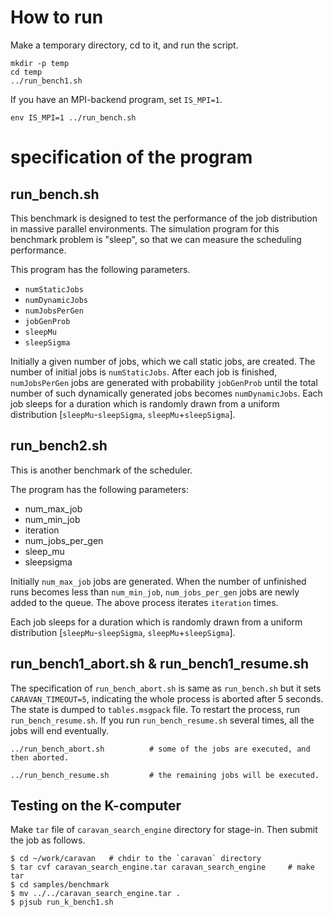 # How to run

Make a temporary directory, cd to it, and run the script.

```
mkdir -p temp
cd temp
../run_bench1.sh
```

If you have an MPI-backend program, set `IS_MPI=1`.

```
env IS_MPI=1 ../run_bench.sh
```

# specification of the program

## run_bench.sh

This benchmark is designed to test the performance of the job distribution in massive parallel environments.
The simulation program for this benchmark problem is "sleep", so that we can measure the scheduling performance.

This program has the following parameters.

- `numStaticJobs`
- `numDynamicJobs`
- `numJobsPerGen`
- `jobGenProb`
- `sleepMu`
- `sleepSigma`

Initially a given number of jobs, which we call static jobs, are created. The number of initial jobs is `numStaticJobs`.
After each job is finished, `numJobsPerGen` jobs are generated with probability `jobGenProb` until the total number of such dynamically generated jobs becomes `numDynamicJobs`.
Each job sleeps for a duration which is randomly drawn from a uniform distribution [`sleepMu`-`sleepSigma`, `sleepMu`+`sleepSigma`].

## run_bench2.sh

This is another benchmark of the scheduler.

The program has the following parameters:

- num_max_job
- num_min_job
- iteration
- num_jobs_per_gen
- sleep_mu
- sleepsigma

Initially `num_max_job` jobs are generated.
When the number of unfinished runs becomes less than `num_min_job`, `num_jobs_per_gen` jobs are newly added to the queue.
The above process iterates `iteration` times.

Each job sleeps for a duration which is randomly drawn from a uniform distribution [`sleepMu`-`sleepSigma`, `sleepMu`+`sleepSigma`].

## run_bench1_abort.sh & run_bench1_resume.sh

The specification of `run_bench_abort.sh` is same as `run_bench.sh` but it sets `CARAVAN_TIMEOUT=5`, indicating the whole process is aborted after 5 seconds.
The state is dumped to `tables.msgpack` file.
To restart the process, run `run_bench_resume.sh`. If you run `run_bench_resume.sh` several times, all the jobs will end eventually.

```
../run_bench_abort.sh          # some of the jobs are executed, and then aborted.

../run_bench_resume.sh         # the remaining jobs will be executed.
```

## Testing on the K-computer

Make `tar` file of `caravan_search_engine` directory for stage-in.
Then submit the job as follows.

```shell-session
$ cd ~/work/caravan   # chdir to the `caravan` directory
$ tar cvf caravan_search_engine.tar caravan_search_engine     # make tar
$ cd samples/benchmark
$ mv ../../caravan_search_engine.tar .
$ pjsub run_k_bench1.sh
```

